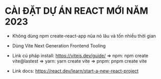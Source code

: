 # CÀI ĐẶT DỰ ÁN REACT MỚI NĂM 2023

- Không dùng npm create-react-app nũa nó lâu và tốn nhiều thời gian

- Dùng Vite Next Generation Frontend Tooling

- Link cú pháp install: https://vitejs.dev/guide/
  => npm: npm create vite@lastest
  => yarn: yarn create vite
  => pnpm: pnpm create vite

- Link docs: https://react.dev/learn/start-a-new-react-project

